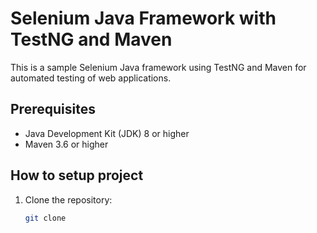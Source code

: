 # Selenium Java Framework with TestNG and Maven
This is a sample Selenium Java framework using TestNG and Maven for automated testing of web applications.
## Prerequisites

- Java Development Kit (JDK) 8 or higher
- Maven 3.6 or higher
## How to setup project
  1. Clone the repository:
     ```bash
     git clone